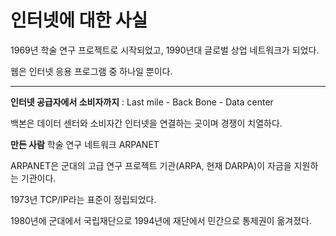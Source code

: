 # 인터넷에 대한 사실

1969년 학술 연구 프로젝트로 시작되었고, 1990년대 글로벌 상업 네트워크가 되었다.

웹은 인터넷 응용 프로그램 중 하나일 뿐이다.

---

**인터넷 공급자에서 소비자까지** : Last mile - Back Bone - Data center

백본은 데이터 센터와 소비자간 인터넷을 연결하는 곳이며 경쟁이 치열하다.

**만든 사람** 학술 연구 네트워크 ARPANET

ARPANET은 군대의 고급 연구 프로젝트 기관(ARPA, 현재 DARPA)이 자금을 지원하는 기관이다.

1973년 TCP/IP라는 표준이 정립되었다.

1980년에 군대에서 국립재단으로 1994년에 재단에서 민간으로 통제권이 옮겨졌다.